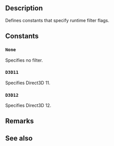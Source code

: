 ## Description

Defines constants that specify runtime filter flags.

## Constants

### `None`

Specifies no filter.

### `D3D11`

Specifies Direct3D 11.

### `D3D12`

Specifies Direct3D 12.

## Remarks

## See also